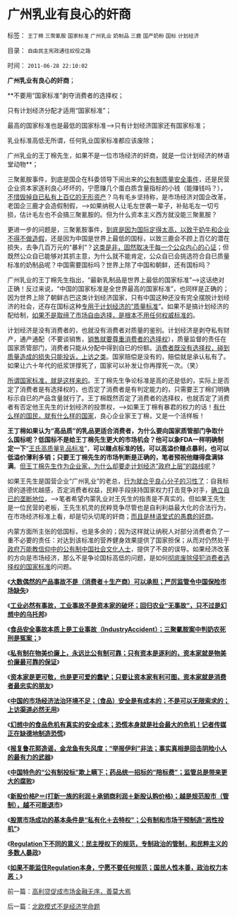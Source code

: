 # 广州乳业有良心的奸商

标签： `王丁棉` `三聚氰胺` `国家标准` `广州乳业` `奶制品` `三鹿` `国产奶粉` `国标` `计划经济` 

目录： `自由民主宪政通往奴役之路`

时间： `2011-06-28 22:10:02`

**广州乳业有良心的奸商**；

**不要用“国家标准”剥夺消费者的选择权；

只有计划经济分配才适用“国家标准”；

最高的国家标准也是最低的国家标准——>只有计划经济国家还有国家标准；

乳业标准高低无所谓，任何乳业国家标准都应该废除；

广州乳业的王丁棉先生，如果不是一位市场经济的奸商，就是一位计划经济的林语堂动物**；

三聚氰胺事件，到底是国企在科委领导下闹出来的[公有制质量安全事件](../../../2011/6/17/食品安全事故是工业事故，三聚氰胺有冤案.md)，还是民营企业资本家逐利良心坏坏的，宁愿赚几个蛋白质含量指标的小钱（能赚钱吗？），[不惜毁掉自已私有上百亿的无形资产](../../../2011/6/16/工业必然有事故，工业事故不是资本家的破坏.md)？乌有毛乡坚持称，是市场经济对国企改革，老国企三鹿才会造假制假，——>如果纳税人让毛左世袭一辈子，补贴毛左一切亏损，估计毛左也不会搞三聚氰胺的。但为什么资本主义西方就没能三聚氰胺？

更进一步的问题是，三聚氰胺事件，[到底是因为国际定得太高，以致于奶牛和企业不得不做造假](../../../2008/9/16/三鹿事件中看中国泛滥的标准.md)，还是因为中国是世界上最低的国标，以致三鹿会不顾上百亿的潜在损失，去争几百万元的“暴利”？[这类是非，固然取决于每一个公众内心的心证](../../../2011/6/25/言论自由与“谣言，造谣，人身攻击，诽谤，扣帽子……”.md)；但既然公众自已能够对其抓主意，为什么就不能肯定，公众自已会挑选符合自已质量标准的奶制品呢？中国需要国标吗？世界上除了中国和朝鲜，还有国标吗？

广州乳业的王丁棉先生指出，“最新乳制品是世界上最低的国家标准”——>这话绝对正确！反过来说，“中国的国家标准是全世界最高的国家标准”，也同样是正确的；因为世界上除了朝鲜古巴这类计划经济国家，只有中国这种还没有完全摆脱计划经济的社会，还存在国标这种[专用于计划经济的“质量标准](../../../2011/6/21/Regulation汉译中的民主和专制.md)”。如果不是搞计划经济的配给制，[如果不是取缔了市场自由选择，是根本不用任何权威标准的](../../../2011/6/14/明码标示转基因，尊重竭斯底里者的焦虑.md)。

计划经济是没有消费者的，也就没有消费者对质量的鉴别。计划经济是剥夺私有财产，通产通配（不要谈销售，[销售就要尊重消费者的选择权](../../../2011/6/14/明码标示转基因，尊重竭斯底里者的焦虑.md)），质量监督的责任在国家质管部门，消费者只能从分配中得到自已的份额。[消费者既没有选择权，碰到质量造成的损失只能投诉，上访之类](../../../2011/6/13/对转基因竭斯底里的人到底反对什么？.md)。国家赔偿是没有的，赔偿就是承认私有了。如果让六十年代的纸浆饼撑死了，国家可以补发让你再撑死一次。（笑）

[所谓国家标准，就是这样来的](../../../2011/6/14/只有民营才可靠，只有非官方的认证才可信赖.md)。王丁棉先生争论标准是高的还是低的，实际上是否定了消费者是有选择权的，也否定了消费者是有判定能力的，只需要王丁棉们明确标示自已的产品含量就行了。王丁棉既然否定了消费者的选择权，也就否定了消费者有否定他王先生的计划经济的投票权，——>如果王丁棉有暴君的权力的话！[有什么样的国民，就有什么样的国家](../../../2011/6/11/消费者不能保护自已吗？监管必不可少吗？.md)，良心企业家王丁棉，又是一个活样板！

**王丁棉如果认为“高品质”的乳品更适合消费者，为什么要向国家质管部门争取什么国标呢？低国标不是给王丁棉先生更大的市场机会？他可以象FDA一样明确制定一下**“[王氏高质量乳品标准](../../../2011/6/14/市场经济民间认证比政府权威更可靠.md)”，**可以赚点标准的钱，可以高溢价赚点暴利，也可以低溢价薄利多销；只要王丁棉先生的市场判断是正确的，笔者预祝他赚得盘满钵满**。[但王丁棉先生作为企业家，为什么却要走计划经济“政府上层”的路线呢](../../../2011/6/10/FDA监管越多越没有公益.md)？

如果王先生是国营企业“广州乳业”的老总，[行为就合乎良心分子的习性了](../../../2011/5/28/“好心办坏事”是邪恶的主流.md)：自我标谤的道德优越感，否定消费者权益，民粹手段挟持国家权力打击竞争对手，[确立自已的垄断地位](../../../2008/7/2/放弃行政垄断，理顺要素价格.md)，——>笔者希望内蒙乳业对王先生的指责是不真实的。但如果王先生是一位民营的老板，王先生机灵的民粹竞争尽管也是自利利益最大化的合法行为，在市场经济标准上看，却是切头切尾的奸商；[而且是林语堂式的愚蠢的奸商](../../../2011/1/26/传统文化缺乏逻辑，和利益错位.md)。

内蒙方面所主张的低国标，也是多余的；因为这样就让纳税人对部分消费者负了一重不必要的责任：对达到该标准的营养健身效果提供了国家担保；从而对仍然处于[政府万能教信仰中的公有制中国社会文化人士](http://blog.sina.com.cn/s/blog_5563a64d0100gfpk.html)，提供了不良的误导。如果经济改革的方向是市场经济，那么不是争论国标高低的问题，是如何[彻底废除侵犯消费者选择权的国家标准](../../../2008/9/18/三鹿事件：中国拥有高质量产品的五个步骤.md)的问题。

《[**大数偶然的产品事故不是（消费者＋生产商）可以承担；严厉监管令中国保险市场缺失**](../../../2011/6/16/严厉监管令中国保险市场缺失，政府可尝试少管闲事.md)》

《[**工业必然有事故，工业事故不是资本家的破坏；回归农业“无事故”，只不过是幻想中的乌托邦**](../../../2011/6/16/工业必然有事故，工业事故不是资本家的破坏.md)》

《[**食品安全事故本质上是工业事故（IndustryAccident）；三聚氰胺案中判奶农死刑是冤案；**](../../../2011/6/17/食品安全事故是工业事故，三聚氰胺有冤案.md)》

《[**私有制在物美价廉上，永远比公有制可靠；只有资本是逐利的，资本家就是物美价廉最可靠的保证**](../../../2011/6/17/逐利的资本保证了物美价廉高安全性.md)》

《[**资本家是更可敬，也是更可爱的蠢驴；只要让资本家有利可图，资本家就是消费者最忠实的朋友**](../../../2011/6/17/资本家是最可爱的蠢驴，是消费者最忠实的朋友.md)》

《[**中国的市场经济法治环境不足；（食品）安全是有成本的；不是可以无限索求的；上访渠道必然无用**](../../../2011/6/18/食品安全有成本，不可以无限索求.md)》

《[**幻想中的食品危机有真实的安全成本；恐慌本身就是社会最大的危机！记者传媒正在缺德地制造恐慌**](../../../2011/6/18/食品安全无端恐慌是社会最大危机.md)》

《[**报复鲁花郭造谣，金龙鱼有失风度；“举报伊利”非法；事实真相是回击阴险小人的最有力的武器**](../../../2011/6/18/非法举报伊利，合法造谣金龙鱼.md)》

《[**中国特色的“公有制投标”欺上瞒下；药品统一招标的“陪标费”；监管总是带来更大的腐败**](../../../2011/6/19/八棱科技“中国式投标”失败什么也说明不了.md)》

《[**新股价格P＝(打新一族的利润＋承销商利润＋新股认购价格)；越是规范股市（管制），越不可能退市**](../../../2011/6/19/A股越是规范退市，越是不可能退市.md)》

《[**股票市场成功的基本条件是“私有化＋去特权”；公有制和市场干预制造“恶性投机”**](../../../2011/6/19/炒股抑制通胀，圈钱导致滞胀.md)》

《[**Regulation下不同的意义：民主授权下的规范，专制政治的管制，和民粹主义的多数人暴政**](../../../2011/6/21/Regulation汉译中的民主和专制.md)》

《[**如果不能监住Regulation本身，宁愿不要任何规范；国民人性本善，政治权力本恶；**](../../../2011/6/21/国民性本善，监管欲望就是邪恶.md)》



前一篇：[高利贷促成市场金融无序，善莫大焉](../../../2011/6/28/高利贷促成市场金融无序，善莫大焉.md)

后一篇：[北欧模式不是经济学命题](../../../2011/6/28/北欧模式不是经济学命题.md)